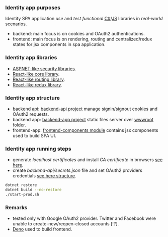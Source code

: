 ### Identity app purposes
Identity SPA application *use* and *test* *functional* [C#](https://github.com/dragos-tudor/backend-security)/[JS](https://github.com/dragos-tudor/frontend-rendering) libraries in *real-world* scenarios.
- backend: main focus is on cookies and OAuth2 authentications.
- frontend: main focus is on rendering, routing and centralized/redux states for jsx components in spa application.

### Identity app libraries
- [ASPNET-like security libraries](https://github.com/dragos-tudor/backend-security).
- [React-like core library](https://github.com/dragos-tudor/frontend-rendering).
- [React-like routing library](https://github.com/dragos-tudor/frontend-routing).
- [React-like redux library](https://github.com/dragos-tudor/frontend-states).

### Identity app structure
- backend api: [backend-api project](./backend-api/) manage signin/signout cookies and OAuth2 requests.
- backend app: [backend-app project](./backend-app/) static files server over [wwwroot](./backend-app/wwwroot/) folder.
- frontend-app: [frontend-components module](./frontend-components/) contains jsx components used to build SPA UI.

### Identity app running steps
- generate *localhost certificates* and install *CA certificate* in browsers [see here](./OBS.md).
- create *backend-api/secrets.json* file and set OAuth2 providers credentials [see here structure](./OBS.md).
```sh
dotnet restore
dotnet build --no-restore
./start-prod.sh
```

### Remarks
- tested only with Google OAuth2 provider. Twitter and Facebook were unable to create-new/reopen-closed accounts [!?].
- [Deno](https://deno.com/) used to build frontend.